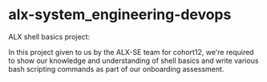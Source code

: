 # alx-system_engineering-devops
ALX shell basics project:

In this project given to us by the ALX-SE team for cohort12, we're required to show our knowledge and understanding of shell basics and write various bash scripting commands as part of our onboarding assessment.
